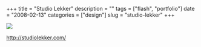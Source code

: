 +++
title = "Studio Lekker"
description = ""
tags = ["flash", "portfolio"]
date = "2008-02-13"
categories = ["design"]
slug = "studio-lekker"
+++


 

  <div id="screens-thumbs" class="clearfix">
    <div class="txt-center" id="design-submission"><a href="http://studiolekker.com/"><img id='bluga-thumbnail-932' class='bluga-thumbnail large' src='//media.konigi.com/bluga/
wt47f279e061b71_0.jpg'/></a></div>  
  </div>   
<p><a href="http://studiolekker.com/">http://studiolekker.com/</a></p>




